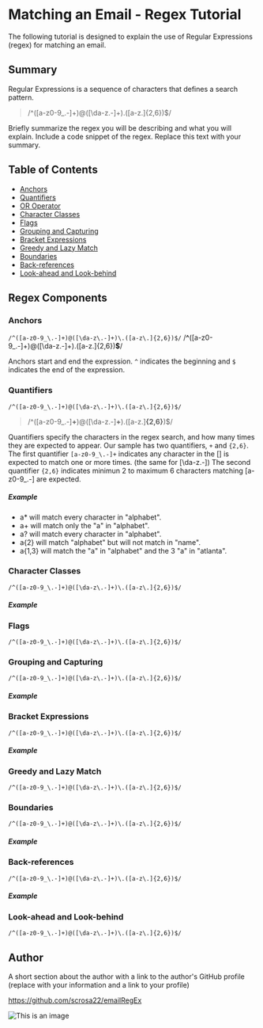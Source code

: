 # Matching an Email - Regex Tutorial

The following tutorial is designed to explain the use of Regular Expressions (regex) for matching an email. 

## Summary

Regular Expressions is a sequence of characters that defines a search pattern. 

 > /^([a-z0-9_\.-]+)@([\da-z\.-]+)\.([a-z\.]{2,6})$/

Briefly summarize the regex you will be describing and what you will explain. Include a code snippet of the regex. Replace this text with your summary.

## Table of Contents

- [Anchors](#anchors)
- [Quantifiers](#quantifiers)
- [OR Operator](#or-operator)
- [Character Classes](#character-classes)
- [Flags](#flags)
- [Grouping and Capturing](#grouping-and-capturing)
- [Bracket Expressions](#bracket-expressions)
- [Greedy and Lazy Match](#greedy-and-lazy-match)
- [Boundaries](#boundaries)
- [Back-references](#back-references)
- [Look-ahead and Look-behind](#look-ahead-and-look-behind)

## Regex Components

### Anchors
`/^([a-z0-9_\.-]+)@([\da-z\.-]+)\.([a-z\.]{2,6})$/`
/**^**([a-z0-9_\.-]+)@([\da-z\.-]+)\.([a-z\.]{2,6})**$**/

Anchors start and end the expression. `^` indicates the beginning and `$` indicates the end of the expression.  

### Quantifiers
`/^([a-z0-9_\.-]+)@([\da-z\.-]+)\.([a-z\.]{2,6})$/`
 > /^([a-z0-9_\.-]**+**)@([\da-z\.-]**+**)\.([a-z\.]**{2,6}**)$/

Quantifiers specify the characters in the regex search, and how many times they are expected to appear. Our sample has two quantifiers, `+` and `{2,6}`.
The first quantifier `[a-z0-9_\.-]+` indicates any character in the [] is expected to match one or more times. (the same for [\da-z\.-])
The second quantifier `{2,6}` indicates minimun 2 to maximum 6 characters matching [a-z0-9_\.-] are expected. 

##### Example
- a* will match every character in "alphabet".
- a+ will match only the "a" in "alphabet".
- a? will match every character in "alphabet".
- a{2} will match "alphabet" but will not match in "name".
- a{1,3} will match the "a" in "alphabet" and the 3 "a" in "atlanta".



<!-- ### OR Operator
 > /^([a-z0-9_\.-]+)@([\da-z\.-]+)\.([a-z\.]{2,6})$/ 
 not included -->

### Character Classes
`/^([a-z0-9_\.-]+)@([\da-z\.-]+)\.([a-z\.]{2,6})$/`

 ##### Example



### Flags
`/^([a-z0-9_\.-]+)@([\da-z\.-]+)\.([a-z\.]{2,6})$/`


### Grouping and Capturing
`/^([a-z0-9_\.-]+)@([\da-z\.-]+)\.([a-z\.]{2,6})$/`

 ##### Example



### Bracket Expressions
`/^([a-z0-9_\.-]+)@([\da-z\.-]+)\.([a-z\.]{2,6})$/`

 ##### Example



### Greedy and Lazy Match
`/^([a-z0-9_\.-]+)@([\da-z\.-]+)\.([a-z\.]{2,6})$/`

### Boundaries

`/^([a-z0-9_\.-]+)@([\da-z\.-]+)\.([a-z\.]{2,6})$/`

 ##### Example



### Back-references
`/^([a-z0-9_\.-]+)@([\da-z\.-]+)\.([a-z\.]{2,6})$/`

 ##### Example


### Look-ahead and Look-behind
`/^([a-z0-9_\.-]+)@([\da-z\.-]+)\.([a-z\.]{2,6})$/`



 

## Author

A short section about the author with a link to the author's GitHub profile (replace with your information and a link to your profile)

https://github.com/scrosa22/emailRegEx

![This is an image](https://)
